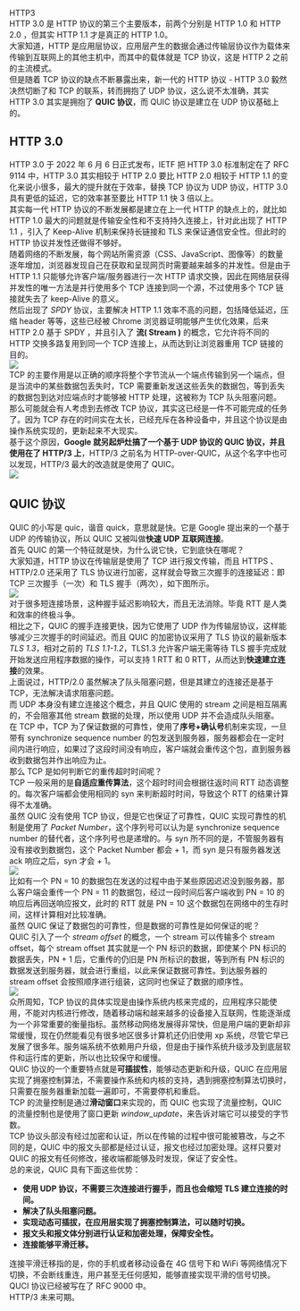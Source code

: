 HTTP3<br />HTTP 3.0 是 HTTP 协议的第三个主要版本，前两个分别是 HTTP 1.0 和 HTTP 2.0 ，但其实 HTTP 1.1 才是真正的 HTTP 1.0。<br />大家知道，HTTP 是应用层协议，应用层产生的数据会通过传输层协议作为载体来传输到互联网上的其他主机中，而其中的载体就是 TCP 协议，这是 HTTP 2 之前的主流模式。<br />但是随着 TCP 协议的缺点不断暴露出来，新一代的 HTTP 协议 - HTTP 3.0 毅然决然切断了和 TCP 的联系，转而拥抱了 UDP 协议，这么说不太准确，其实 HTTP 3.0 其实是拥抱了 **QUIC 协议**，而 QUIC 协议是建立在 UDP 协议基础上的。
<a name="X6XbT"></a>
## HTTP 3.0
HTTP 3.0 于 2022 年 6 月 6 日正式发布，IETF 把 HTTP 3.0 标准制定在了 RFC 9114 中，HTTP 3.0 其实相较于 HTTP 2.0 要比 HTTP 2.0 相较于 HTTP 1.1 的变化来说小很多，最大的提升就在于效率，替换 TCP 协议为 UDP 协议，HTTP 3.0 具有更低的延迟，它的效率甚至要比 HTTP 1.1 快 3 倍以上。<br />其实每一代 HTTP 协议的不断发展都是建立在上一代 HTTP 的缺点上的，就比如 HTTP 1.0 最大的问题就是传输安全性和不支持持久连接上，针对此出现了 HTTP 1.1 ，引入了 Keep-Alive 机制来保持长链接和 TLS 来保证通信安全性。但此时的 HTTP 协议并发性还做得不够好。<br />随着网络的不断发展，每个网站所需资源（CSS、JavaScript、图像等）的数量逐年增加，浏览器发现自己在获取和呈现网页时需要越来越多的并发性。但是由于 HTTP 1.1 只能够允许客户端/服务器进行一次 HTTP 请求交换，因此在网络层获得并发性的唯一方法是并行使用多个 TCP 连接到同一个源，不过使用多个 TCP 链接就失去了  keep-Alive 的意义。<br />然后出现了 _SPDY_ 协议，主要解决 HTTP 1.1 效率不高的问题，包括降低延迟，压缩 header 等等，这些已经被 Chrome 浏览器证明能够产生优化效果，后来 HTTP 2.0 基于 SPDY ，并且引入了 **流( Stream )** 的概念，它允许将不同的 HTTP 交换多路复用到同一个 TCP 连接上，从而达到让浏览器重用 TCP 链接的目的。<br />![](https://cdn.nlark.com/yuque/0/2022/png/396745/1662080893168-0cd57e43-e366-4c7b-ad62-48566d3ef39b.png#clientId=uaf986996-2987-4&from=paste&id=u72f1eb15&originHeight=416&originWidth=899&originalType=url&ratio=1&rotation=0&showTitle=false&status=done&style=shadow&taskId=ub3d76c1e-5f4f-451b-a66f-2d8ab3a38ba&title=)<br />TCP 的主要作用是以正确的顺序将整个字节流从一个端点传输到另一个端点，但是当流中的某些数据包丢失时，TCP 需要重新发送这些丢失的数据包，等到丢失的数据包到达对应端点时才能够被 HTTP 处理，这被称为 TCP 队头阻塞问题。<br />那么可能就会有人考虑到去修改 TCP 协议，其实这已经是一件不可能完成的任务了。因为 TCP 存在的时间实在太长，已经充斥在各种设备中，并且这个协议是由操作系统实现的，更新起来不大现实。<br />基于这个原因，**Google 就另起炉灶搞了一个基于 UDP 协议的 QUIC 协议，并且使用在了 HTTP/3 上**，HTTP/3 之前名为 HTTP-over-QUIC，从这个名字中也可以发现，HTTP/3 最大的改造就是使用了 QUIC。<br />![](https://cdn.nlark.com/yuque/0/2022/png/396745/1662080893215-2cd50bcb-a92f-41ee-a167-e2fdcaa9b540.png#clientId=uaf986996-2987-4&from=paste&id=u79a399ed&originHeight=379&originWidth=561&originalType=url&ratio=1&rotation=0&showTitle=false&status=done&style=shadow&taskId=u5d3b913c-b66f-4bef-8ae2-676fe988461&title=)
<a name="YTJHk"></a>
## QUIC 协议
QUIC 的小写是 quic，谐音 quick，意思就是快。它是 Google 提出来的一个基于 UDP 的传输协议，所以 QUIC 又被叫做**快速 UDP 互联网连接**。<br />首先 QUIC 的第一个特征就是快，为什么说它快，它到底快在哪呢？<br />大家知道，HTTP 协议在传输层是使用了 TCP 进行报文传输，而且 HTTPS 、HTTP/2.0 还采用了 TLS 协议进行加密，这样就会导致三次握手的连接延迟：即 TCP 三次握手（一次）和 TLS 握手（两次），如下图所示。<br />![](https://cdn.nlark.com/yuque/0/2022/jpeg/396745/1662080893170-70b3fa9b-276a-4f88-a27a-333bb50da497.jpeg#clientId=uaf986996-2987-4&from=paste&id=uf758e8ac&originHeight=824&originWidth=1080&originalType=url&ratio=1&rotation=0&showTitle=false&status=done&style=shadow&taskId=u44fd2d90-84e0-47c3-9259-444a6904412&title=)<br />对于很多短连接场景，这种握手延迟影响较大，而且无法消除。毕竟 RTT 是人类和效率的终极斗争。<br />相比之下，QUIC 的握手连接更快，因为它使用了 UDP 作为传输层协议，这样能够减少三次握手的时间延迟。而且 QUIC 的加密协议采用了 TLS 协议的最新版本 _TLS 1.3_，相对之前的 _TLS 1.1-1.2_，TLS1.3 允许客户端无需等待 TLS 握手完成就开始发送应用程序数据的操作，可以支持 1 RTT 和 0 RTT，从而达到**快速建立连接**的效果。<br />上面说过，HTTP/2.0 虽然解决了队头阻塞问题，但是其建立的连接还是基于 TCP，无法解决请求阻塞问题。<br />而 UDP 本身没有建立连接这个概念，并且 QUIC 使用的 stream 之间是相互隔离的，不会阻塞其他 stream 数据的处理，所以使用 UDP 并不会造成队头阻塞。<br />在 TCP 中，TCP 为了保证数据的可靠性，使用了**序号+确认号**机制来实现，一旦带有 synchronize sequence number 的包发送到服务器，服务器都会在一定时间内进行响应，如果过了这段时间没有响应，客户端就会重传这个包，直到服务器收到数据包并作出响应为止。<br />那么 TCP 是如何判断它的重传超时时间呢？<br />TCP 一般采用的是**自适应重传算法**，这个超时时间会根据往返时间 RTT 动态调整的。每次客户端都会使用相同的 syn 来判断超时时间，导致这个 RTT 的结果计算得不太准确。<br />虽然 QUIC 没有使用 TCP 协议，但是它也保证了可靠性，QUIC 实现可靠性的机制是使用了 _Packet Number_，这个序列号可以认为是 synchronize  sequence number 的替代者，这个序列号也是递增的。与 syn 所不同的是，不管服务器有没有接收到数据包，这个 Packet Number 都会 + 1，而 syn 是只有服务器发送 ack 响应之后，syn 才会 + 1。<br />![](https://cdn.nlark.com/yuque/0/2022/jpeg/396745/1662080893286-2956a912-22b2-431c-bd03-b1c0b6dad863.jpeg#clientId=uaf986996-2987-4&from=paste&id=ue06dd5e8&originHeight=790&originWidth=1080&originalType=url&ratio=1&rotation=0&showTitle=false&status=done&style=shadow&taskId=u48130939-013f-4ee9-a421-1921f5ab158&title=)<br />比如有一个 PN = 10 的数据包在发送的过程中由于某些原因迟迟没到服务器，那么客户端会重传一个 PN = 11 的数据包，经过一段时间后客户端收到 PN = 10 的响应后再回送响应报文，此时的 RTT 就是 PN = 10 这个数据包在网络中的生存时间，这样计算相对比较准确。<br />虽然 QUIC 保证了数据包的可靠性，但是数据的可靠性是如何保证的呢？<br />QUIC 引入了一个 _stream offset_ 的概念，一个 stream 可以传输多个 stream offset，每个 stream offset 其实就是一个 PN 标识的数据，即使某个 PN 标识的数据丢失，PN + 1 后，它重传的仍旧是 PN 所标识的数据，等到所有 PN 标识的数据发送到服务器，就会进行重组，以此来保证数据可靠性。到达服务器的 stream offset 会按照顺序进行组装，这同时也保证了数据的顺序性。<br />![](https://cdn.nlark.com/yuque/0/2022/jpeg/396745/1662080893194-b32e8d00-f03d-4bce-9fb0-b0a7540c72f9.jpeg#clientId=uaf986996-2987-4&from=paste&id=u48a355ac&originHeight=690&originWidth=1080&originalType=url&ratio=1&rotation=0&showTitle=false&status=done&style=shadow&taskId=ufd8fa0d7-90d5-47e0-b00d-a2dfa80135d&title=)<br />众所周知，TCP 协议的具体实现是由操作系统内核来完成的，应用程序只能使用，不能对内核进行修改，随着移动端和越来越多的设备接入互联网，性能逐渐成为一个非常重要的衡量指标。虽然移动网络发展得非常快，但是用户端的更新却非常缓慢，现在仍然能看见有很多地区很多计算机还仍旧使用 xp 系统，尽管它早已发展了很多年。服务端系统不依赖用户升级，但是由于操作系统升级涉及到底层软件和运行库的更新，所以也比较保守和缓慢。<br />QUIC 协议的一个重要特点就是**可插拔性**，能够动态更新和升级，QUIC 在应用层实现了拥塞控制算法，不需要操作系统和内核的支持，遇到拥塞控制算法切换时，只需要在服务器重新加载一遍即可，不需要停机和重启。<br />TCP 的流量控制是通过**滑动窗口**来实现的，而 QUIC 也实现了流量控制，QUIC 的流量控制也是使用了窗口更新 _window_update_，来告诉对端它可以接受的字节数。<br />TCP 协议头部没有经过加密和认证，所以在传输的过程中很可能被篡改，与之不同的是，QUIC 中的报文头部都是经过认证，报文也经过加密处理。这样只要对 QUIC 的报文有任何修改，接收端都能够及时发现，保证了安全性。<br />总的来说，QUIC 具有下面这些优势：

- **使用 UDP 协议，不需要三次连接进行握手，而且也会缩短 TLS 建立连接的时间。**
- **解决了队头阻塞问题。**
- **实现动态可插拔，在应用层实现了拥塞控制算法，可以随时切换。**
- **报文头和报文体分别进行认证和加密处理，保障安全性。**
- **连接能够平滑迁移。**

连接平滑迁移指的是，你的手机或者移动设备在 4G 信号下和 WiFi 等网络情况下切换，不会断线重连，用户甚至无任何感知，能够直接实现平滑的信号切换。<br />QUCI 协议已经被写在了 RFC 9000 中。<br />HTTP/3 未来可期。
